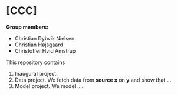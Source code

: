 # \[CCC\]

**Group members:**
- Christian Dybvik Nielsen
- Christian Højsgaard 
- Christoffer Hvid Amstrup

This repository contains  
1. Inaugural project. 
2. Data project. We fetch data from **source x** on **y** and show that ...
3. Model project. We model ....

